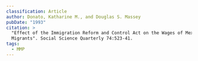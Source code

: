```yaml
---
classification: Article
author: Donato, Katharine M., and Douglas S. Massey
pubDate: "1993"
citation: >
  "Effect of the Immigration Reform and Control Act on the Wages of Mexican
  Migrants". Social Science Quarterly 74:523-41.
tags:
  - MMP
---
```

